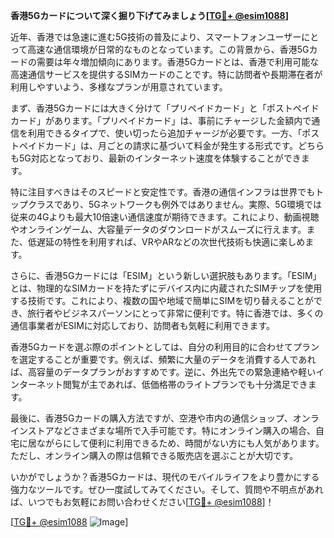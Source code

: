 **香港5Gカードについて深く掘り下げてみましょう[[TG💪+ @esim1088](https://t.me/s/esim1088)]**

近年、香港では急速に進む5G技術の普及により、スマートフォンユーザーにとって高速な通信環境が日常的なものとなっています。この背景から、香港5Gカードの需要は年々増加傾向にあります。香港5Gカードとは、香港で利用可能な高速通信サービスを提供するSIMカードのことです。特に訪問者や長期滞在者が利用しやすいよう、多様なプランが用意されています。

まず、香港5Gカードには大きく分けて「プリペイドカード」と「ポストペイドカード」があります。「プリペイドカード」は、事前にチャージした金額内で通信を利用できるタイプで、使い切ったら追加チャージが必要です。一方、「ポストペイドカード」は、月ごとの請求に基づいて料金が発生する形式です。どちらも5G対応となっており、最新のインターネット速度を体験することができます。

特に注目すべきはそのスピードと安定性です。香港の通信インフラは世界でもトップクラスであり、5Gネットワークも例外ではありません。実際、5G環境では従来の4Gよりも最大10倍速い通信速度が期待できます。これにより、動画視聴やオンラインゲーム、大容量データのダウンロードがスムーズに行えます。また、低遅延の特性を利用すれば、VRやARなどの次世代技術も快適に楽しめます。

さらに、香港5Gカードには「ESIM」という新しい選択肢もあります。「ESIM」とは、物理的なSIMカードを持たずにデバイス内に内蔵されたSIMチップを使用する技術です。これにより、複数の国や地域で簡単にSIMを切り替えることができ、旅行者やビジネスパーソンにとって非常に便利です。特に香港では、多くの通信事業者がESIMに対応しており、訪問者も気軽に利用できます。

香港5Gカードを選ぶ際のポイントとしては、自分の利用目的に合わせてプランを選定することが重要です。例えば、頻繁に大量のデータを消費する人であれば、高容量のデータプランがおすすめです。逆に、外出先での緊急連絡や軽いインターネット閲覧が主であれば、低価格帯のライトプランでも十分満足できます。

最後に、香港5Gカードの購入方法ですが、空港や市内の通信ショップ、オンラインストアなどさまざまな場所で入手可能です。特にオンライン購入の場合、自宅に居ながらにして便利に利用できるため、時間がない方にも人気があります。ただし、オンライン購入の際は信頼できる販売店を選ぶことが大切です。

いかがでしょうか？香港5Gカードは、現代のモバイルライフをより豊かにする強力なツールです。ぜひ一度試してみてください。そして、質問や不明点があれば、いつでもお気軽にお問い合わせください[[TG💪+ @esim1088](https://t.me/s/esim1088)]！

[[TG💪+ @esim1088](https://t.me/s/esim1088) ![Image](https://i.postimg.cc/Y0z9fWf4/image.png)]